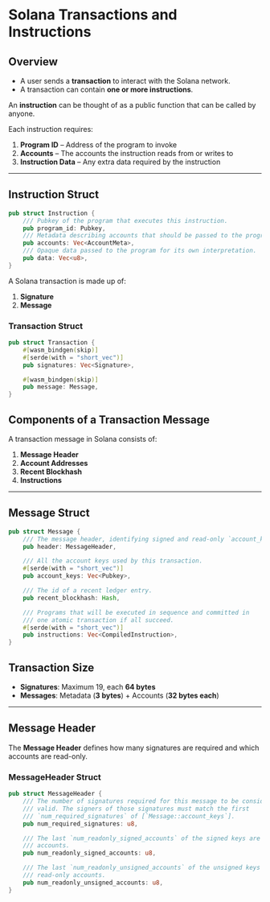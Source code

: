 # Solana Transactions and Instructions

## Overview

- A user sends a **transaction** to interact with the Solana network.
- A transaction can contain **one or more instructions**.

An **instruction** can be thought of as a public function that can be called by anyone.

Each instruction requires:

1. **Program ID** – Address of the program to invoke
2. **Accounts** – The accounts the instruction reads from or writes to
3. **Instruction Data** – Any extra data required by the instruction

---

## Instruction Struct

```rust
pub struct Instruction {
    /// Pubkey of the program that executes this instruction.
    pub program_id: Pubkey,
    /// Metadata describing accounts that should be passed to the program.
    pub accounts: Vec<AccountMeta>,
    /// Opaque data passed to the program for its own interpretation.
    pub data: Vec<u8>,
}
```

A Solana transaction is made up of:

1. **Signature**
2. **Message**

### Transaction Struct

```rust
pub struct Transaction {
    #[wasm_bindgen(skip)]
    #[serde(with = "short_vec")]
    pub signatures: Vec<Signature>,

    #[wasm_bindgen(skip)]
    pub message: Message,
}
```

## Components of a Transaction Message

A transaction message in Solana consists of:

1. **Message Header**
2. **Account Addresses**
3. **Recent Blockhash**
4. **Instructions**

---

## Message Struct

```rust
pub struct Message {
    /// The message header, identifying signed and read-only `account_keys`.
    pub header: MessageHeader,

    /// All the account keys used by this transaction.
    #[serde(with = "short_vec")]
    pub account_keys: Vec<Pubkey>,

    /// The id of a recent ledger entry.
    pub recent_blockhash: Hash,

    /// Programs that will be executed in sequence and committed in
    /// one atomic transaction if all succeed.
    #[serde(with = "short_vec")]
    pub instructions: Vec<CompiledInstruction>,
}
```

## Transaction Size

- **Signatures**: Maximum 19, each **64 bytes**
- **Messages**: Metadata (**3 bytes**) + Accounts (**32 bytes each**)

---

## Message Header

The **Message Header** defines how many signatures are required and which accounts are read-only.

### MessageHeader Struct

```rust
pub struct MessageHeader {
    /// The number of signatures required for this message to be considered
    /// valid. The signers of those signatures must match the first
    /// `num_required_signatures` of [`Message::account_keys`].
    pub num_required_signatures: u8,

    /// The last `num_readonly_signed_accounts` of the signed keys are read-only
    /// accounts.
    pub num_readonly_signed_accounts: u8,

    /// The last `num_readonly_unsigned_accounts` of the unsigned keys are
    /// read-only accounts.
    pub num_readonly_unsigned_accounts: u8,
}
```
